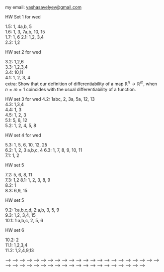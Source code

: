 my email: yashasavelyev@gmail.com

HW Set 1 for wed

1.5: 1, 4a,b, 5  
1.6: 1, 3, 7a,b, 10, 15  
1.7: 1, 6
2.1: 1,2, 3,4  
2.2: 1,2

HW set 2 for wed

3.2: 1,2,6  
3.3: 1,2,3,4  
3.4: 10,11   
4.1: 1, 2, 3, 4     
extra: Show that our definition of differentiability of a map $\mathbb {R} ^n \to \mathbb {R} ^m$, when $n=m=1$ coincides with the usual differentiability of a function.

HW set 3 for wed
4.2: 1abc, 2, 3a, 5a, 12, 13  
4.3: 1,3,4  
4.4:  1, 3  
4.5: 1, 2, 3  
5.1: 5, 6, 12  
5.2: 1, 2, 4, 5, 8 

HW set 4 for wed

5.3: 1, 5, 6, 10, 12, 25  
6.2: 1, 2, 3 a,b,c, 4 
6.3: 1, 7, 8, 9, 10, 11  
7.1: 1, 2  

HW set 5

7.2: 5, 6, 8, 11   
7.3: 1,2
8.1: 1, 2, 3, 8, 9    
8.2: 1  
8.3: 6,9, 15     

HW set 5

9.2: 1:a,b,c,d, 2:a,b, 3, 5, 9  
9.3: 1,2, 3,4, 15     
10.1: 1:a,b,c, 2, 5, 6     

HW set 6

10.2: 2  
11.1: 1,2,3,4  
11.2: 1,2,4,9,13   


<!-- <!-- 5a,b, 7, 8, 9, 13   --> -->
<!-- <!--  --> -->
<!-- HW Set 3, due wed   -->
<!-- <!--  --> -->
<!--  -->
<!-- 3.1: 1,2   -->
<!--  -->
<!-- HW set 4, due wed   -->
<!-- <!-- , 13, 15   --> -->
<!--  -->
<!-- HW set 5, due wed    -->
<!--  -->
<!--  -->
<!-- HW set 6, wed -->
<!--  -->
<!-- 5.3: 1, 5, 6, 10, 12, 25   -->
<!-- 6.2: 2, 3, 4   -->
<!--  -->
<!--  -->
<!-- HW set 7, wed    -->
<!--  -->
<!-- 6.3: 7, 8, 9, 10, 11   -->
<!-- 7.1: 1, 2   -->
<!-- 7.2: 5, 6, 8, 11    -->
<!--  -->
<!-- HW set 8 -->
<!--  -->
<!-- 8.1: 1, 2, 3, 8, 9     -->
<!-- <!-- 8.2: 1   --> -->
<!-- <!-- 8.3: 6,9, 15   -->  -->
<!--  -->
<!-- HW set 9  -->
<!-- 8.2: 1,2    -->
<!-- 8.3: 1, 6,9, 12, 13, 15   -->
<!--  -->
<!-- HW set 10 -->
<!--  -->
<!-- 9.2: 1:a,b,c,d, 2:a,b, 3, 5, 9   -->
<!--  -->
<!-- Set 11 -->
<!--  -->
<!-- 9.3: 1,2, 3,4, 15      -->
<!-- 10.1: 1:a,b,c, 2, 5, 6       -->
<!--  -->
<!-- Set 12 -->
<!--  -->
<!-- 11.1: 1,2,3,4   -->
<!-- 11.2: 1,2,4,9, 13    -->
<!--  -->
<!-- Set 13    -->
<!--  -->
<!-- 12.1: 1, 2   -->
<!-- 12.2: 1,2,3    -->
<!-- 12.3: 1,2, 10   -->
<!-- 12.4: 6   -->
<!-- 12.5: 2, 4, 6, 14   -->
<!--  -->
<!--  -->
<!-- Set 14    -->
<!--  -->
<!-- Q1: What is the Jacobian $L'$ of a linear map $L: R^n \to R^m $? Give a proof. -->
<!-- 17.5: 1,2,3   -->
<!--  -->
<!-- ======= -->
<!--  -->
<!--  -->
<!-- <!--<h1 id="maxima-and-minima" class="unnumbered">Maxima and minima</h1>--> -->
<!-- <!--<h2 id="homework-set-3" class="unnumbered">Homework set 3</h2>--> -->
<!-- <!--<p>5.1: 5, 6, 12<br />--> -->
<!-- <!--<br />--> -->
<!-- <!--</p>--> -->
<!-- <!--<h2 id="homework-set-4" class="unnumbered">Homework set 4</h2>--> -->
<!-- <!--<p>5.3: 1, 5, 6, 10, 12, 25<br />--> -->
<!-- <!--</p>--> -->
<!-- <!--<h1 id="potential-functions-line-integrals" class="unnumbered">Potential functions, line integrals</h1>--> -->
<!-- <!--<h2 id="homework-set-5" class="unnumbered">Homework set 5</h2>--> -->
<!-- <!--<p>6.2: 3, 4<br />--> -->
<!-- <!--6.3: 7, 8, 9, 10<br />--> -->
<!-- <!--7.1: 1, 2<br />--> -->
<!-- <!--7.2: 5, 6, 8<br />--> -->
<!-- <!--8.1: 1, 2, 3<br />--> -->
<!-- <!--</p>--> -->
<!-- <!--<h2 id="homework-set-6" class="unnumbered">Homework set 6</h2>--> -->
<!-- <!--<p>8.2: 1<br />--> -->
<!-- <!--8.3: 6,9, 15<br />--> -->
<!-- <!--9.2: 1:a,b,c,d, 2:a,b, 3<br />--> -->
<!-- <!--</p>--> -->
<!-- <!--<h2 id="homework-set-7" class="unnumbered">Homework set 7</h2>--> -->
<!-- <!--<p>9.3: 1,2<br />--> -->
<!-- <!--10.1: 1:a,b,c, 2<br />--> -->
<!-- <!--</p>--> -->
<!-- <!--<h1 id="surface-integrals-divergence-and-stokes-theorem">Surface Integrals Divergence and Stokes theorem</h1>--> -->
<!-- <!--<h2 id="homework-set-8" class="unnumbered">Homework set 8</h2>--> -->
<!-- <!--<p>11.3: 1,2<br />--> -->
<!-- <!--12.1: 2<br />--> -->
<!-- <!--12.2: 1,2,3<br />--> -->
<!-- <!--</p>--> -->
<!-- <!--<h2 id="homework-set-9" class="unnumbered">Homework set 9</h2>--> -->
<!-- <!--<p>12.3: 1:a,b, 12<br />--> -->
<!-- <!--12.5: 2,3,6<br />--> -->
<!-- <!--12.6: 7, 9<br />--> -->
<!-- <!--</p>--> -->
<!--  -->
